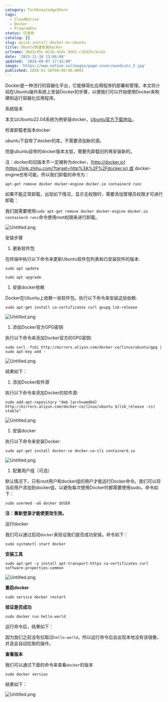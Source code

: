 ```yaml
---
category: TechKnowledgeShare
tags:
  - CloudNative
  - Docker
  - ProgramEnv
status: 已发布
catalog: []
slug: quick-install-docker-on-ubuntu
title: Ubuntu快速安装Docker
urlname: 3bd3cd5c-012b-418c-93b1-c3d325c3ca3c
date: '2023-11-18 13:06:00'
updated: '2024-09-07 17:43:00'
image: 'https://www.notion.so/images/page-cover/woodcuts_3.jpg'
published: 2020-01-18T08:00:00.000Z
---
```


Docker是一种流行的容器化平台，它能够简化应用程序的部署和管理。本文将介绍在Ubuntu操作系统上安装Docker的步骤，以便我们可以开始使用Docker来构建和运行容器化应用程序。


系统版本


本文以Ubuntu22.04系统为例安装docker，[Ubuntu官方下载地址](https://link.zhihu.com/?target=https%3A%2F%2Fubuntu.com%2Fdownload)。


检查卸载老版本docker


ubuntu下自带了docker的库，不需要添加新的源。


但是ubuntu自带的docker版本太低，需要先卸载旧的再安装新的。


注：docker的旧版本不一定被称为docker，[http://docker.io](https://link.zhihu.com/?target=http%3A%2F%2Fdocker.io) 或 docker-engine也有可能，所以我们卸载的命令为：


`apt-get remove docker docker-engine docker.io containerd runc`


如果不能正常卸载，出现如下情况，显示无权限时，需要添加管理员权限才可进行卸载：


我们就需要使用`sudo apt-get remove docker docker-engine docker.io containerd runc`命令使用root权限来进行卸载。


![Untitled.png](https://prod-files-secure.s3.us-west-2.amazonaws.com/5d24fe63-e567-4804-86f9-9fdc62e13082/39952d0f-7851-4550-b715-72a33876c773/Untitled.png?X-Amz-Algorithm=AWS4-HMAC-SHA256&X-Amz-Content-Sha256=UNSIGNED-PAYLOAD&X-Amz-Credential=ASIAZI2LB466VNTCJDA5%2F20250208%2Fus-west-2%2Fs3%2Faws4_request&X-Amz-Date=20250208T213300Z&X-Amz-Expires=3600&X-Amz-Security-Token=IQoJb3JpZ2luX2VjEH4aCXVzLXdlc3QtMiJIMEYCIQDgvjctF3LBMlfSoiRHILsEa4n5y04OVhT745tSN8NpQwIhALbyXji36llSGO3ZDWIuRvP3vfofM0%2FAjYXu19jFhJdoKogECJf%2F%2F%2F%2F%2F%2F%2F%2F%2F%2FwEQABoMNjM3NDIzMTgzODA1IgyAqESmOvmUV74XGasq3APtQmh3EVwtINb8Bc4E3NUFxpDvTAoXy4jyTDgB56g3dmbnMMjstogBUz7IFw6VehWqCJx4i4QqAGLYR%2B%2BZ%2FoA6eWzevm0hYwuUCsJ3WW8cB6FvPi3AMqsK4nnzSYrZWbrQ8fWs4xs1NAqMT12g6kfD8s2NCmUyAQ6khjRLT2vV9tP84wtJFsYAvjZUAbSCiZVI75zoOEsvr8hwBFIMwYeSXVc2vQ8j90XFzlvqU241FZ5MEKvdbi418h%2FgS5tHIkyOW1610t1PRiok4ALeWX0v7KcdKvjsSglxOR9xTtvz0nkVFP89O12KZC4QGxC48TYrj6j5mXQIyGfmJfk1xflxdfMqy56w%2FARlvN%2BeNb2trNcZDMIbaKQ9n6VVRWb58SK13Rt1sdAhZjoPej8y77ixtPFkFppWnKjfvvLQxvp%2FsDrZe%2BhQCSt1sp4MkpXuChPRL9KdCrKHlqYm2HEsrP7Kgg%2FVJ9I4oQYpFXse%2FapUxtmIOwWpwvrHPnnAXFSspm65usuri4fxLSftdoLGO85x%2Fp4%2BNDWIRKPM%2BuQU5mvXeRTq7ThoSXnQtVFmCy69NRT0g6ktAMnQlu8FwgvIEaonFIQLSw%2BFLidnmLJMO2C3wEdmKmrf5LuQF2KAEjCyl5%2B9BjqkAbU4yHj0%2FLFTx9k5an41%2BgjyqDIB%2F86vdtKTib5URkKqhshze7DJTIVNqI2h8KqEPu%2F0lZuU0IkUj6o%2FqFVhT8yDUMrAeFRNwPxnzEM0oxgarjt5WVVs6riLb8nd0O9aze6GQstUwjOreTmK4yNUgfiOgk%2F7WQHiaw06lUTSgaQYIc%2FDhyTbSmshWhJdrKeb8xJV8dBcpekz%2F%2FT%2FoBGs8dGRxHKT&X-Amz-Signature=78ebd9d50ae8cb52ec6039c3e8a30139640af4de0ce4a38766f88266f49b10f0&X-Amz-SignedHeaders=host&x-id=GetObject)


安装步骤

1. 更新软件包

在终端中执行以下命令来更新Ubuntu软件包列表和已安装软件的版本:


`sudo apt update`


`sudo apt upgrade`

1. 安装docker依赖

Docker在Ubuntu上依赖一些软件包。执行以下命令来安装这些依赖:


`sudo apt-get install ca-certificates curl gnupg lsb-release`


![Untitled.png](https://prod-files-secure.s3.us-west-2.amazonaws.com/5d24fe63-e567-4804-86f9-9fdc62e13082/b5a549a8-6621-4824-a151-93e8b0592f14/Untitled.png?X-Amz-Algorithm=AWS4-HMAC-SHA256&X-Amz-Content-Sha256=UNSIGNED-PAYLOAD&X-Amz-Credential=ASIAZI2LB466VNTCJDA5%2F20250208%2Fus-west-2%2Fs3%2Faws4_request&X-Amz-Date=20250208T213300Z&X-Amz-Expires=3600&X-Amz-Security-Token=IQoJb3JpZ2luX2VjEH4aCXVzLXdlc3QtMiJIMEYCIQDgvjctF3LBMlfSoiRHILsEa4n5y04OVhT745tSN8NpQwIhALbyXji36llSGO3ZDWIuRvP3vfofM0%2FAjYXu19jFhJdoKogECJf%2F%2F%2F%2F%2F%2F%2F%2F%2F%2FwEQABoMNjM3NDIzMTgzODA1IgyAqESmOvmUV74XGasq3APtQmh3EVwtINb8Bc4E3NUFxpDvTAoXy4jyTDgB56g3dmbnMMjstogBUz7IFw6VehWqCJx4i4QqAGLYR%2B%2BZ%2FoA6eWzevm0hYwuUCsJ3WW8cB6FvPi3AMqsK4nnzSYrZWbrQ8fWs4xs1NAqMT12g6kfD8s2NCmUyAQ6khjRLT2vV9tP84wtJFsYAvjZUAbSCiZVI75zoOEsvr8hwBFIMwYeSXVc2vQ8j90XFzlvqU241FZ5MEKvdbi418h%2FgS5tHIkyOW1610t1PRiok4ALeWX0v7KcdKvjsSglxOR9xTtvz0nkVFP89O12KZC4QGxC48TYrj6j5mXQIyGfmJfk1xflxdfMqy56w%2FARlvN%2BeNb2trNcZDMIbaKQ9n6VVRWb58SK13Rt1sdAhZjoPej8y77ixtPFkFppWnKjfvvLQxvp%2FsDrZe%2BhQCSt1sp4MkpXuChPRL9KdCrKHlqYm2HEsrP7Kgg%2FVJ9I4oQYpFXse%2FapUxtmIOwWpwvrHPnnAXFSspm65usuri4fxLSftdoLGO85x%2Fp4%2BNDWIRKPM%2BuQU5mvXeRTq7ThoSXnQtVFmCy69NRT0g6ktAMnQlu8FwgvIEaonFIQLSw%2BFLidnmLJMO2C3wEdmKmrf5LuQF2KAEjCyl5%2B9BjqkAbU4yHj0%2FLFTx9k5an41%2BgjyqDIB%2F86vdtKTib5URkKqhshze7DJTIVNqI2h8KqEPu%2F0lZuU0IkUj6o%2FqFVhT8yDUMrAeFRNwPxnzEM0oxgarjt5WVVs6riLb8nd0O9aze6GQstUwjOreTmK4yNUgfiOgk%2F7WQHiaw06lUTSgaQYIc%2FDhyTbSmshWhJdrKeb8xJV8dBcpekz%2F%2FT%2FoBGs8dGRxHKT&X-Amz-Signature=84c40bafe84bbe13ffda0576d71f6559d8e30561ea24aec6e0502136d9b9a4dd&X-Amz-SignedHeaders=host&x-id=GetObject)

1. 添加Docker官方GPG密钥

执行以下命令来添加Docker官方的GPG密钥:


`sudo curl -fsSL http://mirrors.aliyun.com/docker-ce/linux/ubuntu/gpg | sudo apt-key add -`


![Untitled.png](https://prod-files-secure.s3.us-west-2.amazonaws.com/5d24fe63-e567-4804-86f9-9fdc62e13082/98014b5e-f5b7-4b16-804e-ab6917971bd3/Untitled.png?X-Amz-Algorithm=AWS4-HMAC-SHA256&X-Amz-Content-Sha256=UNSIGNED-PAYLOAD&X-Amz-Credential=ASIAZI2LB466VNTCJDA5%2F20250208%2Fus-west-2%2Fs3%2Faws4_request&X-Amz-Date=20250208T213300Z&X-Amz-Expires=3600&X-Amz-Security-Token=IQoJb3JpZ2luX2VjEH4aCXVzLXdlc3QtMiJIMEYCIQDgvjctF3LBMlfSoiRHILsEa4n5y04OVhT745tSN8NpQwIhALbyXji36llSGO3ZDWIuRvP3vfofM0%2FAjYXu19jFhJdoKogECJf%2F%2F%2F%2F%2F%2F%2F%2F%2F%2FwEQABoMNjM3NDIzMTgzODA1IgyAqESmOvmUV74XGasq3APtQmh3EVwtINb8Bc4E3NUFxpDvTAoXy4jyTDgB56g3dmbnMMjstogBUz7IFw6VehWqCJx4i4QqAGLYR%2B%2BZ%2FoA6eWzevm0hYwuUCsJ3WW8cB6FvPi3AMqsK4nnzSYrZWbrQ8fWs4xs1NAqMT12g6kfD8s2NCmUyAQ6khjRLT2vV9tP84wtJFsYAvjZUAbSCiZVI75zoOEsvr8hwBFIMwYeSXVc2vQ8j90XFzlvqU241FZ5MEKvdbi418h%2FgS5tHIkyOW1610t1PRiok4ALeWX0v7KcdKvjsSglxOR9xTtvz0nkVFP89O12KZC4QGxC48TYrj6j5mXQIyGfmJfk1xflxdfMqy56w%2FARlvN%2BeNb2trNcZDMIbaKQ9n6VVRWb58SK13Rt1sdAhZjoPej8y77ixtPFkFppWnKjfvvLQxvp%2FsDrZe%2BhQCSt1sp4MkpXuChPRL9KdCrKHlqYm2HEsrP7Kgg%2FVJ9I4oQYpFXse%2FapUxtmIOwWpwvrHPnnAXFSspm65usuri4fxLSftdoLGO85x%2Fp4%2BNDWIRKPM%2BuQU5mvXeRTq7ThoSXnQtVFmCy69NRT0g6ktAMnQlu8FwgvIEaonFIQLSw%2BFLidnmLJMO2C3wEdmKmrf5LuQF2KAEjCyl5%2B9BjqkAbU4yHj0%2FLFTx9k5an41%2BgjyqDIB%2F86vdtKTib5URkKqhshze7DJTIVNqI2h8KqEPu%2F0lZuU0IkUj6o%2FqFVhT8yDUMrAeFRNwPxnzEM0oxgarjt5WVVs6riLb8nd0O9aze6GQstUwjOreTmK4yNUgfiOgk%2F7WQHiaw06lUTSgaQYIc%2FDhyTbSmshWhJdrKeb8xJV8dBcpekz%2F%2FT%2FoBGs8dGRxHKT&X-Amz-Signature=2c92222b03874737e0a3cbce570c0d71a08df6c7d31dcfe8b224ffccfe8793c9&X-Amz-SignedHeaders=host&x-id=GetObject)


结果如下：

1. 添加Docker软件源

执行以下命令来添加Docker的软件源:


`sudo add-apt-repository "deb [arch=amd64] http://mirrors.aliyun.com/docker-ce/linux/ubuntu $(lsb_release -cs) stable"`


![Untitled.png](https://prod-files-secure.s3.us-west-2.amazonaws.com/5d24fe63-e567-4804-86f9-9fdc62e13082/7fc5bdbe-9d4c-48b8-ba03-3309380f47ba/Untitled.png?X-Amz-Algorithm=AWS4-HMAC-SHA256&X-Amz-Content-Sha256=UNSIGNED-PAYLOAD&X-Amz-Credential=ASIAZI2LB466VNTCJDA5%2F20250208%2Fus-west-2%2Fs3%2Faws4_request&X-Amz-Date=20250208T213300Z&X-Amz-Expires=3600&X-Amz-Security-Token=IQoJb3JpZ2luX2VjEH4aCXVzLXdlc3QtMiJIMEYCIQDgvjctF3LBMlfSoiRHILsEa4n5y04OVhT745tSN8NpQwIhALbyXji36llSGO3ZDWIuRvP3vfofM0%2FAjYXu19jFhJdoKogECJf%2F%2F%2F%2F%2F%2F%2F%2F%2F%2FwEQABoMNjM3NDIzMTgzODA1IgyAqESmOvmUV74XGasq3APtQmh3EVwtINb8Bc4E3NUFxpDvTAoXy4jyTDgB56g3dmbnMMjstogBUz7IFw6VehWqCJx4i4QqAGLYR%2B%2BZ%2FoA6eWzevm0hYwuUCsJ3WW8cB6FvPi3AMqsK4nnzSYrZWbrQ8fWs4xs1NAqMT12g6kfD8s2NCmUyAQ6khjRLT2vV9tP84wtJFsYAvjZUAbSCiZVI75zoOEsvr8hwBFIMwYeSXVc2vQ8j90XFzlvqU241FZ5MEKvdbi418h%2FgS5tHIkyOW1610t1PRiok4ALeWX0v7KcdKvjsSglxOR9xTtvz0nkVFP89O12KZC4QGxC48TYrj6j5mXQIyGfmJfk1xflxdfMqy56w%2FARlvN%2BeNb2trNcZDMIbaKQ9n6VVRWb58SK13Rt1sdAhZjoPej8y77ixtPFkFppWnKjfvvLQxvp%2FsDrZe%2BhQCSt1sp4MkpXuChPRL9KdCrKHlqYm2HEsrP7Kgg%2FVJ9I4oQYpFXse%2FapUxtmIOwWpwvrHPnnAXFSspm65usuri4fxLSftdoLGO85x%2Fp4%2BNDWIRKPM%2BuQU5mvXeRTq7ThoSXnQtVFmCy69NRT0g6ktAMnQlu8FwgvIEaonFIQLSw%2BFLidnmLJMO2C3wEdmKmrf5LuQF2KAEjCyl5%2B9BjqkAbU4yHj0%2FLFTx9k5an41%2BgjyqDIB%2F86vdtKTib5URkKqhshze7DJTIVNqI2h8KqEPu%2F0lZuU0IkUj6o%2FqFVhT8yDUMrAeFRNwPxnzEM0oxgarjt5WVVs6riLb8nd0O9aze6GQstUwjOreTmK4yNUgfiOgk%2F7WQHiaw06lUTSgaQYIc%2FDhyTbSmshWhJdrKeb8xJV8dBcpekz%2F%2FT%2FoBGs8dGRxHKT&X-Amz-Signature=ca18f4cd8e584962e493dad7f21c09b0df982dbd6fb68ae94231ad1e42bd11b1&X-Amz-SignedHeaders=host&x-id=GetObject)

1. 安装docker

执行以下命令来安装Docker:


`sudo apt-get install docker-ce docker-ce-cli containerd.io`


![Untitled.png](https://prod-files-secure.s3.us-west-2.amazonaws.com/5d24fe63-e567-4804-86f9-9fdc62e13082/d5ede442-ffc5-49c3-a76a-76559a797244/Untitled.png?X-Amz-Algorithm=AWS4-HMAC-SHA256&X-Amz-Content-Sha256=UNSIGNED-PAYLOAD&X-Amz-Credential=ASIAZI2LB466VNTCJDA5%2F20250208%2Fus-west-2%2Fs3%2Faws4_request&X-Amz-Date=20250208T213300Z&X-Amz-Expires=3600&X-Amz-Security-Token=IQoJb3JpZ2luX2VjEH4aCXVzLXdlc3QtMiJIMEYCIQDgvjctF3LBMlfSoiRHILsEa4n5y04OVhT745tSN8NpQwIhALbyXji36llSGO3ZDWIuRvP3vfofM0%2FAjYXu19jFhJdoKogECJf%2F%2F%2F%2F%2F%2F%2F%2F%2F%2FwEQABoMNjM3NDIzMTgzODA1IgyAqESmOvmUV74XGasq3APtQmh3EVwtINb8Bc4E3NUFxpDvTAoXy4jyTDgB56g3dmbnMMjstogBUz7IFw6VehWqCJx4i4QqAGLYR%2B%2BZ%2FoA6eWzevm0hYwuUCsJ3WW8cB6FvPi3AMqsK4nnzSYrZWbrQ8fWs4xs1NAqMT12g6kfD8s2NCmUyAQ6khjRLT2vV9tP84wtJFsYAvjZUAbSCiZVI75zoOEsvr8hwBFIMwYeSXVc2vQ8j90XFzlvqU241FZ5MEKvdbi418h%2FgS5tHIkyOW1610t1PRiok4ALeWX0v7KcdKvjsSglxOR9xTtvz0nkVFP89O12KZC4QGxC48TYrj6j5mXQIyGfmJfk1xflxdfMqy56w%2FARlvN%2BeNb2trNcZDMIbaKQ9n6VVRWb58SK13Rt1sdAhZjoPej8y77ixtPFkFppWnKjfvvLQxvp%2FsDrZe%2BhQCSt1sp4MkpXuChPRL9KdCrKHlqYm2HEsrP7Kgg%2FVJ9I4oQYpFXse%2FapUxtmIOwWpwvrHPnnAXFSspm65usuri4fxLSftdoLGO85x%2Fp4%2BNDWIRKPM%2BuQU5mvXeRTq7ThoSXnQtVFmCy69NRT0g6ktAMnQlu8FwgvIEaonFIQLSw%2BFLidnmLJMO2C3wEdmKmrf5LuQF2KAEjCyl5%2B9BjqkAbU4yHj0%2FLFTx9k5an41%2BgjyqDIB%2F86vdtKTib5URkKqhshze7DJTIVNqI2h8KqEPu%2F0lZuU0IkUj6o%2FqFVhT8yDUMrAeFRNwPxnzEM0oxgarjt5WVVs6riLb8nd0O9aze6GQstUwjOreTmK4yNUgfiOgk%2F7WQHiaw06lUTSgaQYIc%2FDhyTbSmshWhJdrKeb8xJV8dBcpekz%2F%2FT%2FoBGs8dGRxHKT&X-Amz-Signature=5b734c2a09623dd92aada0a0d7dc4f6cf9ea273198da5c5dd2acd5da3913e1a2&X-Amz-SignedHeaders=host&x-id=GetObject)

1. 配置用户组（可选）

默认情况下，只有root用户和docker组的用户才能运行Docker命令。我们可以将当前用户添加到docker组，以避免每次使用Docker时都需要使用sudo。命令如下：


`sudo usermod -aG docker $USER`


**注：重新登录才能使更改生效。**


运行docker


我们可以通过启动`docker`来验证我们是否成功安装。命令如下：


`sudo systemctl start docker`


**安装工具**


`sudo apt-get -y install apt-transport-https ca-certificates curl software-properties-common`


![Untitled.png](https://prod-files-secure.s3.us-west-2.amazonaws.com/5d24fe63-e567-4804-86f9-9fdc62e13082/0c3615c1-94db-46f5-9743-68bb221a9964/Untitled.png?X-Amz-Algorithm=AWS4-HMAC-SHA256&X-Amz-Content-Sha256=UNSIGNED-PAYLOAD&X-Amz-Credential=ASIAZI2LB466VNTCJDA5%2F20250208%2Fus-west-2%2Fs3%2Faws4_request&X-Amz-Date=20250208T213300Z&X-Amz-Expires=3600&X-Amz-Security-Token=IQoJb3JpZ2luX2VjEH4aCXVzLXdlc3QtMiJIMEYCIQDgvjctF3LBMlfSoiRHILsEa4n5y04OVhT745tSN8NpQwIhALbyXji36llSGO3ZDWIuRvP3vfofM0%2FAjYXu19jFhJdoKogECJf%2F%2F%2F%2F%2F%2F%2F%2F%2F%2FwEQABoMNjM3NDIzMTgzODA1IgyAqESmOvmUV74XGasq3APtQmh3EVwtINb8Bc4E3NUFxpDvTAoXy4jyTDgB56g3dmbnMMjstogBUz7IFw6VehWqCJx4i4QqAGLYR%2B%2BZ%2FoA6eWzevm0hYwuUCsJ3WW8cB6FvPi3AMqsK4nnzSYrZWbrQ8fWs4xs1NAqMT12g6kfD8s2NCmUyAQ6khjRLT2vV9tP84wtJFsYAvjZUAbSCiZVI75zoOEsvr8hwBFIMwYeSXVc2vQ8j90XFzlvqU241FZ5MEKvdbi418h%2FgS5tHIkyOW1610t1PRiok4ALeWX0v7KcdKvjsSglxOR9xTtvz0nkVFP89O12KZC4QGxC48TYrj6j5mXQIyGfmJfk1xflxdfMqy56w%2FARlvN%2BeNb2trNcZDMIbaKQ9n6VVRWb58SK13Rt1sdAhZjoPej8y77ixtPFkFppWnKjfvvLQxvp%2FsDrZe%2BhQCSt1sp4MkpXuChPRL9KdCrKHlqYm2HEsrP7Kgg%2FVJ9I4oQYpFXse%2FapUxtmIOwWpwvrHPnnAXFSspm65usuri4fxLSftdoLGO85x%2Fp4%2BNDWIRKPM%2BuQU5mvXeRTq7ThoSXnQtVFmCy69NRT0g6ktAMnQlu8FwgvIEaonFIQLSw%2BFLidnmLJMO2C3wEdmKmrf5LuQF2KAEjCyl5%2B9BjqkAbU4yHj0%2FLFTx9k5an41%2BgjyqDIB%2F86vdtKTib5URkKqhshze7DJTIVNqI2h8KqEPu%2F0lZuU0IkUj6o%2FqFVhT8yDUMrAeFRNwPxnzEM0oxgarjt5WVVs6riLb8nd0O9aze6GQstUwjOreTmK4yNUgfiOgk%2F7WQHiaw06lUTSgaQYIc%2FDhyTbSmshWhJdrKeb8xJV8dBcpekz%2F%2FT%2FoBGs8dGRxHKT&X-Amz-Signature=f49fe7c63b63642c881fafe7c06996363c6ff7565a2cbf502ea13fdd2be9a529&X-Amz-SignedHeaders=host&x-id=GetObject)


**重启docker**


`sudo service docker restart`


**验证是否成功**


`sudo docker run hello-world`


运行命令后，结果如下：


因为我们之前没有拉取过`hello-world`，所以运行命令后会出现本地没有该镜像，并且会自动拉取的操作。


**查看版本**


我们可以通过下面的命令来查看`docker`的版本


`sudo docker version`


结果如下：


![Untitled.png](https://prod-files-secure.s3.us-west-2.amazonaws.com/5d24fe63-e567-4804-86f9-9fdc62e13082/efdb509a-3c1e-41a3-91ee-a1bd88793688/Untitled.png?X-Amz-Algorithm=AWS4-HMAC-SHA256&X-Amz-Content-Sha256=UNSIGNED-PAYLOAD&X-Amz-Credential=ASIAZI2LB466VNTCJDA5%2F20250208%2Fus-west-2%2Fs3%2Faws4_request&X-Amz-Date=20250208T213300Z&X-Amz-Expires=3600&X-Amz-Security-Token=IQoJb3JpZ2luX2VjEH4aCXVzLXdlc3QtMiJIMEYCIQDgvjctF3LBMlfSoiRHILsEa4n5y04OVhT745tSN8NpQwIhALbyXji36llSGO3ZDWIuRvP3vfofM0%2FAjYXu19jFhJdoKogECJf%2F%2F%2F%2F%2F%2F%2F%2F%2F%2FwEQABoMNjM3NDIzMTgzODA1IgyAqESmOvmUV74XGasq3APtQmh3EVwtINb8Bc4E3NUFxpDvTAoXy4jyTDgB56g3dmbnMMjstogBUz7IFw6VehWqCJx4i4QqAGLYR%2B%2BZ%2FoA6eWzevm0hYwuUCsJ3WW8cB6FvPi3AMqsK4nnzSYrZWbrQ8fWs4xs1NAqMT12g6kfD8s2NCmUyAQ6khjRLT2vV9tP84wtJFsYAvjZUAbSCiZVI75zoOEsvr8hwBFIMwYeSXVc2vQ8j90XFzlvqU241FZ5MEKvdbi418h%2FgS5tHIkyOW1610t1PRiok4ALeWX0v7KcdKvjsSglxOR9xTtvz0nkVFP89O12KZC4QGxC48TYrj6j5mXQIyGfmJfk1xflxdfMqy56w%2FARlvN%2BeNb2trNcZDMIbaKQ9n6VVRWb58SK13Rt1sdAhZjoPej8y77ixtPFkFppWnKjfvvLQxvp%2FsDrZe%2BhQCSt1sp4MkpXuChPRL9KdCrKHlqYm2HEsrP7Kgg%2FVJ9I4oQYpFXse%2FapUxtmIOwWpwvrHPnnAXFSspm65usuri4fxLSftdoLGO85x%2Fp4%2BNDWIRKPM%2BuQU5mvXeRTq7ThoSXnQtVFmCy69NRT0g6ktAMnQlu8FwgvIEaonFIQLSw%2BFLidnmLJMO2C3wEdmKmrf5LuQF2KAEjCyl5%2B9BjqkAbU4yHj0%2FLFTx9k5an41%2BgjyqDIB%2F86vdtKTib5URkKqhshze7DJTIVNqI2h8KqEPu%2F0lZuU0IkUj6o%2FqFVhT8yDUMrAeFRNwPxnzEM0oxgarjt5WVVs6riLb8nd0O9aze6GQstUwjOreTmK4yNUgfiOgk%2F7WQHiaw06lUTSgaQYIc%2FDhyTbSmshWhJdrKeb8xJV8dBcpekz%2F%2FT%2FoBGs8dGRxHKT&X-Amz-Signature=3a0fca829a3b101bc53de5ce8307e1c0f72e351c3378b525f7cd9a4a5ea2d540&X-Amz-SignedHeaders=host&x-id=GetObject)


